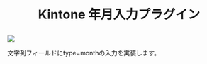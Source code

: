 <h1 align="center">
  <p align="center">Kintone 年月入力プラグイン</p>
</h1>

<p align="left">
<a href="#license"><img src="https://img.shields.io/github/license/local-bias/kintone-plugin-slider?style=flat-square"></a>
</p>

文字列フィールドにtype=monthの入力を実装します。
